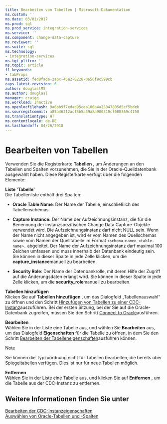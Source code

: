 ```yaml
---
title: Bearbeiten von Tabellen | Microsoft-Dokumentation
ms.custom: ''
ms.date: 03/01/2017
ms.prod: sql
ms.prod_service: integration-services
ms.service: ''
ms.component: change-data-capture
ms.reviewer: ''
ms.suite: sql
ms.technology:
- integration-services
ms.tgt_pltfrm: ''
ms.topic: article
f1_keywords:
- tabProps
ms.assetid: fed8fada-2abc-45e2-8228-0656f9c599cb
caps.latest.revision: 6
author: douglaslMS
ms.author: douglasl
manager: craigg
ms.workload: Inactive
ms.openlocfilehash: 9a6bb9f7edad95cea106b4a25347805d5cf5bdeb
ms.sourcegitcommit: a85a46312acf8b5a59a8a900310cf088369c4150
ms.translationtype: HT
ms.contentlocale: de-DE
ms.lasthandoff: 04/26/2018
---
```

# <a name="edit-tables"></a>Bearbeiten von Tabellen
  Verwenden Sie die Registerkarte **Tabellen** , um Änderungen an den Tabellen und Spalten vorzunehmen, die Sie in der Oracle-Quelldatenbank ausgewählt haben. Diese Registerkarte verfügt über die folgenden Elemente:  
  
 **Liste 'Tabelle'**  
 Die Tabellenliste enthält drei Spalten:  
  
-   **Oracle Table Name**: Der Name der Tabelle, einschließlich des Tabellenschemas.  
  
-   **Capture Instance:** Der Name der Aufzeichnungsinstanz, die für die Benennung der instanzspezifischen Change Data Capture-Objekte verwendet wird. Die Aufzeichnungsinstanz darf nicht NULL sein. Wenn der Name nicht angegeben ist, wird er vom Namen des Quellschemas sowie vom Namen der Quelltabelle im Format `<schema-name>_<table-name>.` abgeleitet. Der Name der Aufzeichnungsinstanz darf maximal 100 Zeichen umfassen und muss innerhalb der Datenbank eindeutig sein. Sie können in dieser Spalte in jede Zelle klicken, um die **capture_instance**manuell zu bearbeiten.  
  
-   **Security Role**: Der Name der Datenbankrolle, mit deren Hilfe der Zugriff auf die Änderungsdaten erlangt wird. Sie können in dieser Spalte in jede Zelle klicken, um die **security_role**manuell zu bearbeiten.  
  
 **Tabellen hinzufügen**  
 Klicken Sie auf **Tabellen hinzufügen** , um das Dialogfeld „Tabellenauswahl“ zu öffnen und den Schritt [Hinzufügen von Tabellen zu einer CDC-Instanz](../../integration-services/change-data-capture/add-tables-to-a-cdc-instance.md)auszuführen. Bei der ersten Sitzung, bei der Sie auf die Oracle-Datenbank zugreifen, müssen Sie den Schritt [Connect to Oracle](../../integration-services/change-data-capture/connect-to-oracle.md)ausführen.  
  
 **Bearbeiten**  
 Wählen Sie in der Liste eine Tabelle aus, und wählen Sie **Bearbeiten** aus, um das Dialogfeld **Eigenschaften** für die Tabelle zu öffnen, in dem Sie den Schritt [Bearbeiten der Tabelleneigenschaften](../../integration-services/change-data-capture/edit-the-table-properties.md)ausführen können.  
  
> [!NOTE]  
>  Sie können die Typzuordnung nicht für Tabellen bearbeiten, die bereits über Spiegeltabellen verfügen. Dies ist nur für neue Tabellen möglich.  
  
 **Entfernen**  
 Wählen Sie in der Liste eine Tabelle aus, und klicken Sie auf **Entfernen** , um die Tabelle aus der CDC-Instanz zu entfernen.  
  
## <a name="see-also"></a>Weitere Informationen finden Sie unter  
 [Bearbeiten der CDC-Instanzeigenschaften](../../integration-services/change-data-capture/how-to-edit-the-cdc-instance-properties.md)   
 [Auswählen von Oracle-Tabellen und -Spalten](../../integration-services/change-data-capture/select-oracle-tables-and-columns.md)  
  
  
